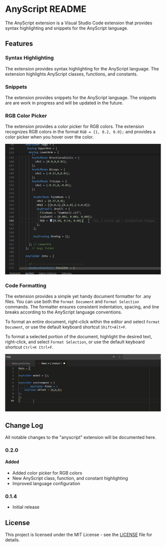 # AnyScript README

The AnyScript extension is a Visual Studio Code extension that provides syntax highlighting and snippets for the AnyScript language.

## Features

### Syntax Highlighting

The extension provides syntax highlighting for the AnyScript language. The extension highlights AnyScript classes, functions, and constants.

### Snippets

The extension provides snippets for the AnyScript language. The snippets are are work in progress and will be updated in the future.

### RGB Color Picker

The extension provides a color picker for RGB colors. The extension recognizes RGB colors in the format `RGB = {1, 0.2, 0.0};` and provides a color picker when you hover over the color.

![Color Picker](images/colorPicker.gif)

### Code Formatting

The extension provides a simple yet handy document formatter for .any files. You can use both the `Format Document` and `Format Selection` commands. The formatter ensures consistent indentation, spacing, and line breaks according to the AnyScript language conventions.

To format an entire document, right-click within the editor and select `Format Document`, or use the default keyboard shortcut `Shift+Alt+F`.

To format a selected portion of the document, highlight the desired text, right-click, and select `Format Selection`, or use the default keyboard shortcut `Ctrl+K Ctrl+F`.

![Format Document](images/formatDoc.gif)

## Change Log

All notable changes to the "anyscript" extension will be documented here.

### 0.2.0

#### Added

- Added color picker for RGB colors
- New AnyScript class, function, and constant highlighting
- Improved language configuration

### 0.1.4

- Initial release

## License

This project is licensed under the MIT License - see the [LICENSE](LICENSE) file for details.
